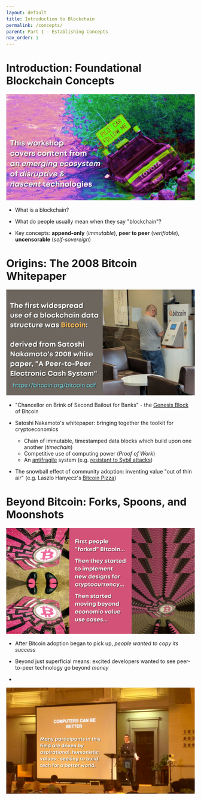 ```yaml
---
layout: default
title: Introduction to Blockchain
permalink: /concepts/
parent: Part 1 - Establishing Concepts
nav_order: 1
---
```


# Introduction: Foundational Blockchain Concepts

![Intro 1](figures/intro-1.png)
<br>

* What is a blockchain?

* What do people usually mean when they say "blockchain"?

* Key concepts: **append-only** (*immutable*), **peer to peer** (*verifiable*), **uncensorable** (*self-sovereign*)

# Origins: The 2008 Bitcoin Whitepaper

![Intro 2](figures/intro-2.png)
<br>

* "Chancellor on Brink of Second Bailout for Banks" - the [Genesis Block](https://en.bitcoin.it/wiki/Genesis_block) of Bitcoin

* Satoshi Nakamoto's whitepaper: bringing together the toolkit for cryptoeconomics

    * Chain of immutable, timestamped data blocks which build upon one another (*timechain*)
    * Competitive use of computing power (*Proof of Work*)
    * An [antifragile](https://en.wikipedia.org/wiki/Antifragile#Introduction) system (e.g. [resistant to Sybil attacks](https://en.wikipedia.org/wiki/Sybil_attack))

* The snowball effect of community adoption: inventing value "out of thin air" (e.g. Laszlo Hanyecz's [Bitcoin Pizza](https://www.coindesk.com/bitcoin-pizza-10-years-laszlo-hanyecz))

# Beyond Bitcoin: Forks, Spoons, and Moonshots

![Intro 3](figures/intro-3.png)
<br>

* After Bitcoin adoption began to pick up, *people wanted to copy its success*

* Beyond just superficial means: excited developers wanted to see peer-to-peer technology go beyond *money*

* 

![Intro 4](figures/intro-4.png)
<br>